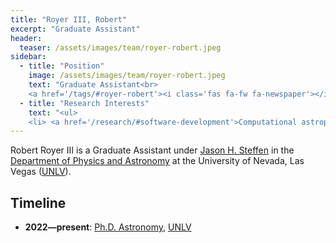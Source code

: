 ```yaml
---
title: "Royer III, Robert"
excerpt: "Graduate Assistant"
header:
  teaser: /assets/images/team/royer-robert.jpeg
sidebar:
  - title: "Position"
    image: /assets/images/team/royer-robert.jpeg
    text: "Graduate Assistant<br>
    <a href='/tags/#royer-robert'><i class='fas fa-fw fa-newspaper'></i>News</a>"
  - title: "Research Interests"
    text: "<ul>
    <li> <a href='/research/#software-development'>Computational astrophysics</a>"
---
```

Robert Royer III is a Graduate Assistant under [Jason H. Steffen](/team/steffen-jason/) in the <a href='https://www.physics.unlv.edu/' target='_blank'>Department of Physics and Astronomy</a> at the University of Nevada, Las Vegas (<a href='https://www.unlv.edu/' target='_blank'>UNLV</a>).


## Timeline
- __2022—present__: <a href='https://www.unlv.edu/degree/phd-astronomy' target='_blank'>Ph.D. Astronomy</a>, <a href='https://www.unlv.edu/' target='_blank'>UNLV</a>
